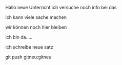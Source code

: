 Hallo neue Unterricht
 ich versuche noch info bei das

 ich kann viele sache machen

 wir können noch hier bleiben
 
 ich bin da.....

ich schreibe neue satz 

git push gitneu:gitneu



